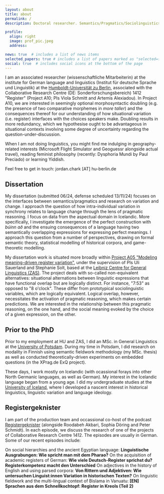 ```yaml
---
layout: about
title: about
permalink: /
description: Doctoral researcher. Semantics/Pragmatics/Sociolinguistics.

profile:
  align: right
  image: prof_pic.jpeg
  address:

news: true  # includes a list of news items
selected_papers: true # includes a list of papers marked as "selected={true}"
social: true  # includes social icons at the bottom of the page
---
```

I am an associated researcher (wissenschaftliche Mitarbeiterin) at the institute for German language and linguistics (Institut für deutsche Sprache und Linguistik) at the <a href="https://www.linguistik.hu-berlin.de/de">Humboldt-Universität zu Berlin</a>, associated with the Collaborative Research Centre (DE: Sonderforschungsbereich) 1412 "Register" (Project A10; PIs Viola Schmitt and Artemis Alexiadou). In Project A10, we are interested in seemingly optional morphosyntactic doubling (e.g. the presence of two comparative morphemes in <i>more taller</i>) and the consequences thereof for our understanding of how situational variation (i.e. register) interfaces with the choices speakers make. Doubling results in more redundancy, which we hypothesise ought to be advantageous in situational contexts involving some degree of uncertainty regarding the question-under-discussion.

When I am not doing linguistics, you might find me indulging in geography-related interests (Microsoft Flight Simulator and Geoguessr alongside actual travel), reading feminist philosophy (recently: Dysphoria Mundi by Paul Preciado) or learning Yiddish.

Feel free to get in touch: jordan.chark [AT] hu-berlin.de

## Dissertation

My dissertation (submitted 06/24, defense scheduled 13/11/24) focuses on the interfaces between semantics/pragmatics and research on variation and change. I approach the question of how intra-individual variation in synchrony relates to language change through the lens of pragmatic reasoning. I focus on data from the aspectual domain in Icelandic. More specifically, I investigate the emergence of the perfect construction with <i>búinn að</i> and the ensuing consequences of a language having two semantically overlapping expressions for expressing perfect meanings. I approach this question from a number of perspectives, drawing on formal semantic theory, statistical modelling of historical corpora, and game-theoretic modelling.

My dissertation work is situated more broadly within <a href="https://sfb1412.hu-berlin.de/projects/a05/">Project A05 "Modeling meaning-driven register variation"</a>, under the supervision of PIs Uli Sauerland and Stephanie Solt, based at the <a href="https://www.leibniz-zas.de/en/">Leibniz Centre for General Linguistics (ZAS)</a>. The project deals with so-called non-equivalent alternatives: situational alternations between linguistic expressions that have functional overlap but are logically distinct. For instance, "7:53" as opposed to "8 o'clock". These differ from prototypical sociolinguistic variables, which are logically equivalent. Logical overlap, however, necessitates the activation of pragmatic reasoning, which makes certain predictions. We are interested in the relationship between this pragmatic reasoning, on the one hand, and the social meaning evoked by the choice of a given expression, on the other.

## Prior to the PhD

Prior to my employment at HU and ZAS, I did an MSc. in General Linguistics at the <a href="https://www.uni-potsdam.de/en/ling/index">University of Potsdam</a>. During my time in Potsdam, I did research on modality in Finnish using semantic fieldwork methodology (my MSc. thesis) as well as conducted theoretically-driven experiments on embedded questions (in the XPrag.de ExQ project). 

These days, I work mostly on Icelandic (with ocassional forays into other North Germanic languages, as well as German). My interest in the Icelandic language began from a young age. I did my undergraduate studies at the <a href ="https://english.hi.is/">University of Iceland</a>, where I developed a nascent interest in historical linguistics, linguistic variation and language ideology.

## Registergeknister

I am part of the production team and occassional co-host of the podcast <a href="https://sfb1412.hu-berlin.de/de/registergeknister/">Registergeknister</a> (alongside Roodabeh Akbari, Sophia Döring and Peter Schmidt). In each episode, we discuss the research of one of the projects of Collaborative Research Centre 1412. The episodes are usually in German. Some of our recent episodes include:

On social hierarchies and the ancient Egyptian language: <b>Linguistische Ausgrabungen: Wie spricht man mit dem Pharao?</b>
On the acquisition of academic registers of German: <b>Wie viele Deutsch-Register sprichst du? Registerkompetenz macht den Unterschied</b>
On adjectives in the history of English and using parsed corpora: <b>Von Rittern und Adjektiven: Wie untersuchen Linguist:innen Variation in historischen Texten?</b>
On linguistic fieldwork and the multi-lingual context of Bislama in Vanuatu: <b>[EN] Sprachen aus dem Schnellkochtopf: Register in Kreols (Teil 2)</b>